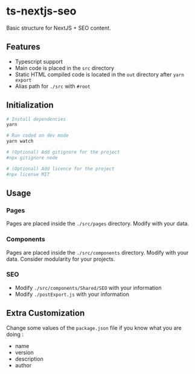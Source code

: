 # ts-nextjs-seo

Basic structure for NextJS + SEO content.

## Features

* Typescript support
* Main code is placed in the `src` directory
* Static HTML compiled code is located in the `out` directory after `yarn export`
* Alias path for `./src` with `#root`

## Initialization

``` bash
# Install dependencies
yarn

# Run coded on dev mode
yarn watch

# (Optional) Add gitignore for the project
#npx gitignore node

# (Optional) Add licence for the project
#npx license MIT
```

## Usage

### Pages

Pages are placed inside the `./src/pages` directory. Modify with your data.

### Components

Pages are placed inside the `./src/components` directory. Modify with your data.
Consider modularity for your projects.

### SEO

* Modify `./src/components/Shared/SEO` with your information
* Modify `./postExport.js` with your information

## Extra Customization

Change some values of the `package.json` file if you know what you are doing :

* name
* version
* description
* author
